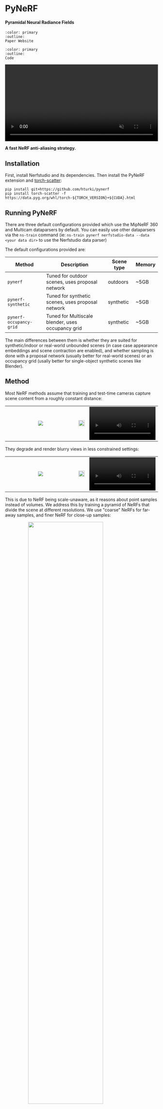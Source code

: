 # PyNeRF

<h4>Pyramidal Neural Radiance Fields</h4>


```{button-link} https://haithemturki.com/pynerf/
:color: primary
:outline:
Paper Website
```

```{button-link} https://github.com/hturki/pynerf
:color: primary
:outline:
Code
```

<video id="teaser" muted autoplay playsinline loop controls width="100%">
    <source id="mp4" src="https://haithemturki.com/pynerf/vids/ficus.mp4" type="video/mp4">
</video>

**A fast NeRF anti-aliasing strategy.**


## Installation

First, install Nerfstudio and its dependencies. Then install the PyNeRF extension and [torch-scatter](https://github.com/rusty1s/pytorch_scatter):
```
pip install git+https://github.com/hturki/pynerf
pip install torch-scatter -f https://data.pyg.org/whl/torch-${TORCH_VERSION}+${CUDA}.html
```

## Running PyNeRF

There are three default configurations provided which use the MipNeRF 360 and Multicam dataparsers by default. You can easily use other dataparsers via the ``ns-train`` command (ie: ``ns-train pynerf nerfstudio-data --data <your data dir>`` to use the Nerfstudio data parser)

The default configurations provided are:

| Method                  | Description                                       | Scene type                     | Memory |
| ----------------------- |---------------------------------------------------| ------------------------------ |--------|
| `pynerf `               | Tuned for outdoor scenes, uses proposal network   | outdoors                       | ~5GB   |
| `pynerf-synthetic`      | Tuned for synthetic scenes, uses proposal network | synthetic                      | ~5GB   |
| `pynerf-occupancy-grid` | Tuned for Multiscale blender, uses occupancy grid | synthetic                      | ~5GB   |


The main differences between them is whether they are suited for synthetic/indoor or real-world unbounded scenes (in case case appearance embeddings and scene contraction are enabled), and whether sampling is done with a proposal network (usually better for real-world scenes) or an occupancy grid (usally better for single-object synthetic scenes like Blender).

## Method

Most NeRF methods assume that training and test-time cameras capture scene content from a roughly constant distance:

<table>
    <tbody>
        <tr>
            <td style="width: 48%;">
                <div style="display: flex; justify-content: center; align-items: center;">
                    <img src="https://haithemturki.com/pynerf/images/ficus-cameras.jpg">
                </div>
            </td>
            <td style="width: 4%;"><img src="https://haithemturki.com/pynerf/images/arrow-right-white.png" style="width: 100%;"></td>
            <td style="width: 48%;">
                <video width="100%" autoplay loop controls>
                    <source src="https://haithemturki.com/pynerf/vids/ficus-rotation.mp4" type="video/mp4" poster="https://haithemturki.com/pynerf/images/ficus-rotation.jpg">
                </video>
            </td>
        </tr>
    </tbody>
</table>

They degrade and render blurry views in less constrained settings:

<table>
    <tbody>
        <tr>
            <td style="width: 48%;">
                <div style="display: flex; justify-content: center; align-items: center;">
                    <img src="https://haithemturki.com/pynerf//images/ficus-cameras-different.jpg">
                </div>
            </td>
            <td style="width: 4%;"><img src="https://haithemturki.com/pynerf/images/arrow-right-white.png" style="width: 100%;"></td>
            <td style="width: 48%;">
                <video width="100%" autoplay loop controls>
                    <source src="https://haithemturki.com/pynerf/vids/ficus-zoom-nerf.mp4" type="video/mp4" poster="https://haithemturki.com/pynerf/images/ficus-zoom-nerf.jpg">
                </video>
            </td>
        </tr>
    </tbody>
</table>

This is due to NeRF being scale-unaware, as it reasons about point samples instead of volumes. We address this by training a pyramid of NeRFs that divide the scene at different resolutions. We use "coarse" NeRFs for far-away samples, and finer NeRF for close-up samples:

<img src="https://haithemturki.com/pynerf/images/model.jpg" width="70%" style="display: block; margin-left: auto; margin-right: auto">
